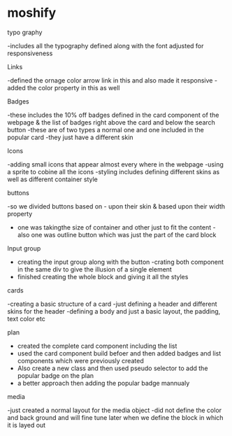 # moshify

typo graphy

-includes all the typography defined along with the font adjusted for responsiveness

Links

-defined the ornage color arrow link in this and also made it responsive
-added the color property in this as well

Badges

-these includes the 10% off badges defined in the card component of the webpage & the list of badges right above the card and below the search button
-these are of two types a normal one and one included in the popular card
-they just have a different skin

Icons

-adding small icons that appear almost every where in the webpage
-using a sprite to cobine all the icons
-styling includes defining different skins as well as different
container style

buttons

-so we divided buttons based on - upon their skin & based upon their width property

- one was takingthe size of container and other just to fit the content - also one was outline button which was just the part
  of the card block

Input group

- creating the input group along with the button
  -crating both component in the same div to give the
  illusion of a single element
- finished creating the whole block and giving it all the styles

cards

-creating a basic structure of a card
-just defining a header and different skins for the header
-defining a body and just a basic layout, the padding, text color etc

plan

- created the complete card component including the list
- used the card component build befoer and then added badges and list
  components which were previously created
- Also create a new class and then used pseudo selector to add the
  popular badge on the plan
- a better approach then adding the popular badge mannualy

media

-just created a normal layout for the media object
-did not define the color and back ground and will fine
tune later when we define the block in which it is layed out
